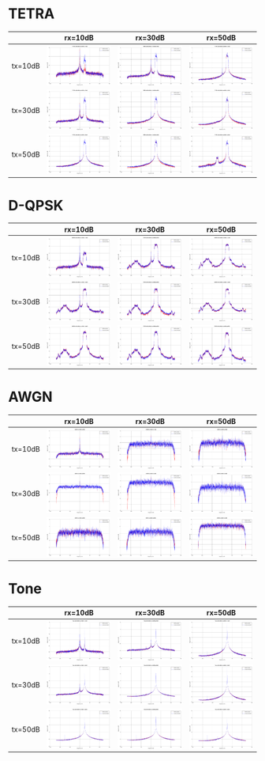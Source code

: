 # TETRA

|         | rx=10dB | rx=30dB | rx=50dB |
|---------|---------|---------|---------|
| tx=10dB | ![tx=10dB/rx=10dB](data/tetra_rx_fs=480kHz_rxgain=10.0dB_txgain=10.0dB_shift=50kHz_cal.png "tx=10dB/rx=10dB") | ![tx=10dB/rx=30dB](data/tetra_rx_fs=480kHz_rxgain=30.0dB_txgain=10.0dB_shift=50kHz_cal.png "tx=10dB/rx=30dB") | ![tx=10dB/rx=50dB](data/tetra_rx_fs=480kHz_rxgain=50.0dB_txgain=10.0dB_shift=50kHz_cal.png "tx=10dB/rx=50dB") |
| tx=30dB | ![tx=30dB/rx=10dB](data/tetra_rx_fs=480kHz_rxgain=10.0dB_txgain=30.0dB_shift=50kHz_cal.png "tx=30dB/rx=10dB") | ![tx=30dB/rx=30dB](data/tetra_rx_fs=480kHz_rxgain=30.0dB_txgain=30.0dB_shift=50kHz_cal.png "tx=30dB/rx=30dB") | ![tx=30dB/rx=50dB](data/tetra_rx_fs=480kHz_rxgain=50.0dB_txgain=30.0dB_shift=50kHz_cal.png "tx=30dB/rx=50dB") |
| tx=50dB | ![tx=50dB/rx=10dB](data/tetra_rx_fs=480kHz_rxgain=10.0dB_txgain=50.0dB_shift=50kHz_cal.png "tx=50dB/rx=10dB") | ![tx=50dB/rx=30dB](data/tetra_rx_fs=480kHz_rxgain=30.0dB_txgain=50.0dB_shift=50kHz_cal.png "tx=50dB/rx=30dB") | ![tx=50dB/rx=50dB](data/tetra_rx_fs=480kHz_rxgain=50.0dB_txgain=50.0dB_shift=50kHz_cal.png "tx=50dB/rx=50dB") |

# D-QPSK

|         | rx=10dB | rx=30dB | rx=50dB |
|---------|---------|---------|---------|
| tx=10dB | ![tx=10dB/rx=10dB](data/dqpsk_rx_fs=480kHz_rxgain=10.0dB_txgain=10.0dB_shift=50kHz_cal.png "tx=10dB/rx=10dB") | ![tx=10dB/rx=30dB](data/dqpsk_rx_fs=480kHz_rxgain=30.0dB_txgain=10.0dB_shift=50kHz_cal.png "tx=10dB/rx=30dB") | ![tx=10dB/rx=50dB](data/dqpsk_rx_fs=480kHz_rxgain=50.0dB_txgain=10.0dB_shift=50kHz_cal.png "tx=10dB/rx=50dB") |
| tx=30dB | ![tx=30dB/rx=10dB](data/dqpsk_rx_fs=480kHz_rxgain=10.0dB_txgain=30.0dB_shift=50kHz_cal.png "tx=30dB/rx=10dB") | ![tx=30dB/rx=30dB](data/dqpsk_rx_fs=480kHz_rxgain=30.0dB_txgain=30.0dB_shift=50kHz_cal.png "tx=30dB/rx=30dB") | ![tx=30dB/rx=50dB](data/dqpsk_rx_fs=480kHz_rxgain=50.0dB_txgain=30.0dB_shift=50kHz_cal.png "tx=30dB/rx=50dB") |
| tx=50dB | ![tx=50dB/rx=10dB](data/dqpsk_rx_fs=480kHz_rxgain=10.0dB_txgain=50.0dB_shift=50kHz_cal.png "tx=50dB/rx=10dB") | ![tx=50dB/rx=30dB](data/dqpsk_rx_fs=480kHz_rxgain=30.0dB_txgain=50.0dB_shift=50kHz_cal.png "tx=50dB/rx=30dB") | ![tx=50dB/rx=50dB](data/dqpsk_rx_fs=480kHz_rxgain=50.0dB_txgain=50.0dB_shift=50kHz_cal.png "tx=50dB/rx=50dB") |

# AWGN

|         | rx=10dB | rx=30dB | rx=50dB |
|---------|---------|---------|---------|
| tx=10dB | ![tx=10dB/rx=10dB](data/awgn_rx_fs=480kHz_rxgain=10.0dB_txgain=10.0dB_shift=50kHz_cal.png "tx=10dB/rx=10dB") | ![tx=10dB/rx=30dB](data/awgn_rx_fs=480kHz_rxgain=30.0dB_txgain=10.0dB_shift=50kHz_cal.png "tx=10dB/rx=30dB") | ![tx=10dB/rx=50dB](data/awgn_rx_fs=480kHz_rxgain=50.0dB_txgain=10.0dB_shift=50kHz_cal.png "tx=10dB/rx=50dB") |
| tx=30dB | ![tx=30dB/rx=10dB](data/awgn_rx_fs=480kHz_rxgain=10.0dB_txgain=30.0dB_shift=50kHz_cal.png "tx=30dB/rx=10dB") | ![tx=30dB/rx=30dB](data/awgn_rx_fs=480kHz_rxgain=30.0dB_txgain=30.0dB_shift=50kHz_cal.png "tx=30dB/rx=30dB") | ![tx=30dB/rx=50dB](data/awgn_rx_fs=480kHz_rxgain=50.0dB_txgain=30.0dB_shift=50kHz_cal.png "tx=30dB/rx=50dB") |
| tx=50dB | ![tx=50dB/rx=10dB](data/awgn_rx_fs=480kHz_rxgain=10.0dB_txgain=50.0dB_shift=50kHz_cal.png "tx=50dB/rx=10dB") | ![tx=50dB/rx=30dB](data/awgn_rx_fs=480kHz_rxgain=30.0dB_txgain=50.0dB_shift=50kHz_cal.png "tx=50dB/rx=30dB") | ![tx=50dB/rx=50dB](data/awgn_rx_fs=480kHz_rxgain=50.0dB_txgain=50.0dB_shift=50kHz_cal.png "tx=50dB/rx=50dB") |

# Tone

|         | rx=10dB | rx=30dB | rx=50dB |
|---------|---------|---------|---------|
| tx=10dB | ![tx=10dB/rx=10dB](data/sine_rx_fs=480kHz_rxgain=10.0dB_txgain=10.0dB_shift=50kHz_cal.png "tx=10dB/rx=10dB") | ![tx=10dB/rx=30dB](data/sine_rx_fs=480kHz_rxgain=30.0dB_txgain=10.0dB_shift=50kHz_cal.png "tx=10dB/rx=30dB") | ![tx=10dB/rx=50dB](data/sine_rx_fs=480kHz_rxgain=50.0dB_txgain=10.0dB_shift=50kHz_cal.png "tx=10dB/rx=50dB") |
| tx=30dB | ![tx=30dB/rx=10dB](data/sine_rx_fs=480kHz_rxgain=10.0dB_txgain=30.0dB_shift=50kHz_cal.png "tx=30dB/rx=10dB") | ![tx=30dB/rx=30dB](data/sine_rx_fs=480kHz_rxgain=30.0dB_txgain=30.0dB_shift=50kHz_cal.png "tx=30dB/rx=30dB") | ![tx=30dB/rx=50dB](data/sine_rx_fs=480kHz_rxgain=50.0dB_txgain=30.0dB_shift=50kHz_cal.png "tx=30dB/rx=50dB") |
| tx=50dB | ![tx=50dB/rx=10dB](data/sine_rx_fs=480kHz_rxgain=10.0dB_txgain=50.0dB_shift=50kHz_cal.png "tx=50dB/rx=10dB") | ![tx=50dB/rx=30dB](data/sine_rx_fs=480kHz_rxgain=30.0dB_txgain=50.0dB_shift=50kHz_cal.png "tx=50dB/rx=30dB") | ![tx=50dB/rx=50dB](data/sine_rx_fs=480kHz_rxgain=50.0dB_txgain=50.0dB_shift=50kHz_cal.png "tx=50dB/rx=50dB") |
